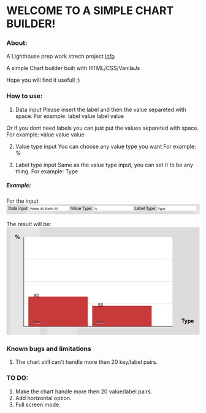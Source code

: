 # WELCOME TO A SIMPLE CHART BUILDER!
### About:
  A Lighthouse prep work strech project [info](https://web.compass.lighthouselabs.ca/activities/717)

  A simple Chart builder built with HTML/CSS/VanilaJs

  Hope you will find it usefull ;)

### How to use: 

1. Data input
Please insert the label and then the value separeted with space.
For example: label value label value

Or if you dont need labels you can just put the values separeted with space.
For example: value value value

2. Value type input
You can choose any value type you want
For example: % 

3. Label type input
Same as the value type input, you can set it to be any thing.
For example: Type 

##### Example:
 For the input  
![data example][dataExample]

 The result will be:  
![chartExample][chartExample]

[dataExample]: ./img/DataExample.png
[chartExample]: ./img/ChartExample.png

### Known bugs and limitations

1. The chart still can't handle more than 20 key/label pairs.

### TO DO:

1. Make the chart handle more then 20 value/label pairs.
2. Add horizontal option.
3. Full screen mode.